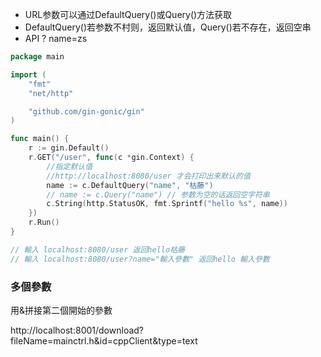 - URL参数可以通过DefaultQuery()或Query()方法获取
- DefaultQuery()若参数不村则，返回默认值，Query()若不存在，返回空串
- API ? name=zs

```go
package main

import (
    "fmt"
    "net/http"

    "github.com/gin-gonic/gin"
)

func main() {
    r := gin.Default()
    r.GET("/user", func(c *gin.Context) {
        //指定默认值
        //http://localhost:8080/user 才会打印出来默认的值
        name := c.DefaultQuery("name", "枯藤")
        // name := c.Query("name") // 参数为空的话返回空字符串
        c.String(http.StatusOK, fmt.Sprintf("hello %s", name))
    })
    r.Run()
}

// 輸入 localhost:8080/user 返回hello枯藤
// 輸入 localhost:8080/user?name="輸入參數" 返回hello 輸入參數

```

### 多個參數

用&拼接第二個開始的參數

http://localhost:8001/download?fileName=mainctrl.h&id=cppClient&type=text